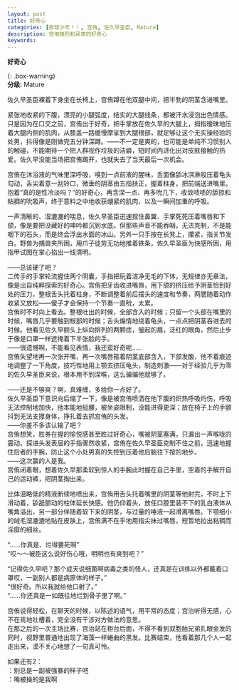 ```yaml
---
layout: post
title: 好奇心
categories: [排球少年！！, 宫侑, 佐久早圣臣, Mature]
description: 宫侑强烈和异常的好奇心
keywords: 
---
```


**好奇心**


{: .box-warning}  
**分级:** Mature  



佐久早圣臣裸着下身坐在长椅上，宫侑蹲在他双腿中间，把半勃的阴茎含进嘴里。    

紧张地收紧的下腹，漂亮的小腿弧度，结实的大腿线条，都被汗水浸泡出色情感。只是因为在口交之前，宫侑出于好奇，把手掌放在佐久早的大腿上，拇指暧昧地压着大腿内侧的肌肉，从膝盖一路缓慢摩挲到大腿根部，就足够让这个无实操经验的处男，抖得像是刚做完五分钟深蹲。——不一定是爽的，也可能是单纯不习惯别人的触碰，不能期待一个把人群视作垃圾的洁癖，短时间内进化出对皮肤接触的热爱。佐久早没能当场把宫侑踢开，也就失去了当天最后一次机会。  

宫侑在沐浴液的气味里深呼吸，嗅到一点前液的腥味，舌面像舔冰淇淋般压着龟头勾动，舌尖着意一刮铃口，微垂的阴茎由五指扶正，握着柱身，把前端送进嘴里。抱着“真的是性冷淡吗？”的好奇心，再含深一点、再多吮几下，收敛啧啧的舔掠和粘稠的吮吸声，终于意料之中地收获绷紧的肌肉，以及一瞬间加重的呼吸。  

一声清晰的、湿漉漉的喘息，佐久早圣臣迅速捏住鼻翼、手掌死死压着嘴唇和下颌，像是要把没藏好的呻吟都沉到水底。但那些声音不能吞咽，无法克制，不是能咽下的石头，而是终会浮出水面的冰山。另外一只手按在长凳上，攥紧，指关节发白。野兽为捕兽夹所困，用爪子徒劳无功地推着铁条，佐久早圣臣为快感所困，用指甲试图在掌心掐出一线清明。  

——总该硬了吧？  
二传手的手掌轮流握住两个阴囊，手指把玩着洁净无毛的下体，无规律亦无章法，像是出自纯粹探索的好奇心。宫侑把牙齿收进嘴唇，用下颌的挤压给予阴茎恰到好处的压力，整根舌头托着柱身，不断调整着前后摆头的速度和节奏，两腮随着动作收紧又放松——傻子才会保持一个节奏一直吮，太累。  
宫侑时不时向上看去。整根吐出的时候，全部含入的时候；只留一个头部在嘴里的时候，嘴唇几乎要触到根部的时候；舌头煽情地绕着龟头，一点点把阴茎吞进去的时候。他看见佐久早额头上纵向排列的两颗痣，皱起的眉，泛红的眼角，然后止步于像是口罩一样遮掩着下半张脸的手。  
——很遗憾啊，不能看见表情，我还蛮好奇呢……  
宫侑失望地再一次张开嘴，再一次嘴唇箍着阴茎底部含入，下颌发酸，他不着痕迹地调整了一下角度，技巧性地用上颚去挤压龟头，制造刺激——对于经验几乎为零的佐久早圣臣来说，根本用不到深喉，这么骗骗他就够了。    

——还是不够爽？啊，真难缠，多给你一点好了。  
佐久早圣臣下意识向后缩了一下，像是被宫侑喷洒在他下腹的炽热呼吸灼伤，呼吸无法控制地加快，他本能地挺腰，被坐姿限制，没能进得更深；放在椅子上的手颤抖到无法支撑身体，挣扎着去抓宫侑的头发。  
——你差不多该认输了吧？  
宫侑想笑，胜券在握的愉悦感甚至胜过好奇心，嘴被阴茎塞满，只漏出一声喉咙的震动。探进头发表层的手指骤然收紧，宫侑在佐久早圣臣克制不住之前，迅速地握住后者的手腕，防止这个小处男真的失控到压着他后脑往下按的地步。  
——这次赢的人是我。  
宫侑闭着眼，想着佐久早那柔软到惊人的手腕此时握在自己手里，空着的手解开自己的运动裤，把阴茎掏出来。  

比体温略低的精液断续地喷出来，宫侑用舌头托着嘴里的阴茎等他射完，不时上下滑动着，舔舐颤动的柱体延长快感。他仍仰着头，放任口腔里装不下的乳白液体从嘴角溢出，另一部分伴随着软下来的阴茎，与过量的唾液一起滑离嘴唇。下颚细小的绒毛湿漉漉地贴在皮肤上，宫侑满不在乎地用指尖抹过嘴唇，短暂地拉出粘稠而淫靡的细丝。    




“……你真是、烂得要死啊”  
“哎～～被臣这么说好伤心哦，明明也有爽到吧？”    


“记得佐久早吧？那个成天说细菌啊病毒之类的怪人，还真是在训练以外都戴着口罩哎，一副别人都是病原体的样子。”  
“很好奇。所以我就给他口射了。”  
“……你还真是一如既往地烂到骨子里了啊。”  

宫侑说得轻松，在聊天的时候，以陈述的语气，用平常的态度；宫治听得无感，心不在焉地吐槽着，完全没有干涉对方做法的意思。  
在那之后的一次主场比赛，宫治站在柜台后面，不得不看到双胞胎兄弟扎眼金发的同时，视野里普通地出现了海藻一样蜷曲的黑发。比赛结束，他看着那几个人一起走出来，漠不关心地想了一句真可怜。        







如果还有2：  
：别总是一副被强暴的样子吧  
：嘴被操的是我啊  


